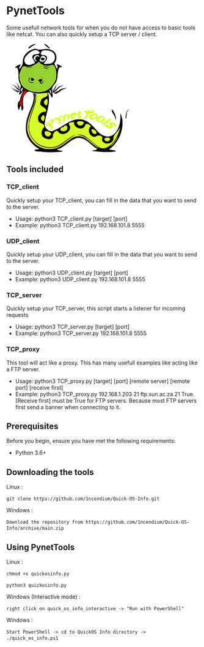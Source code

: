 # PynetTools
Some usefull network tools for when you do not have access to basic tools like netcat. You can also quickly setup a TCP server / client.

<img src="Images/snake.png">

## Tools included
### TCP_client
Quickly setup your TCP_client, you can fill in the data that you want to send to the server.
- Usage: python3 TCP_client.py [target] [port]
- Example: python3 TCP_client.py 192.168.101.8 5555

### UDP_client
Quickly setup your UDP_client, you can fill in the data that you want to send to the server.
- Usage: python3 UDP_client.py [target] [port]
- Example: python3 UDP_client.py 192.168.101.8 5555

### TCP_server
Quickly setup your TCP_server, this script starts a listener for incoming requests
- Usage: python3 TCP_server.py [target] [port]
- Example: python3 TCP_server.py 192.168.101.8 5555

### TCP_proxy
This tool will act like a proxy. This has many usefull examples like acting like a FTP server.
- Usage: python3 TCP_proxy.py [target] [port] [remote server] [remote port] [receive first]
- Example: python3 TCP_proxy.py 192.168.1.203 21 ftp.sun.ac.za 21 True.
[Receive first] must be True for FTP servers. Because most FTP servers first send a banner when connecting to it.

## Prerequisites
Before you begin, ensure you have met the following requirements:

- Python 3.6+

## Downloading the tools

Linux :
```
git clone https://github.com/1ncendium/Quick-OS-Info.git
```
Windows :
```
Download the repository from https://github.com/1ncendium/Quick-OS-Info/archive/main.zip
```

## Using PynetTools

Linux :
```
chmod +x quickosinfo.py
```
```
python3 quickosinfo.py
```
Windows (Interactive mode) :
```
right click on quick_os_info_interactive -> "Run with PowerShell"
```
Windows :
```
Start PowerShell -> cd to QuickOS Info directory -> ./quick_os_info.ps1
```
